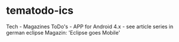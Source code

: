 tematodo-ics
============

Tech - Magazines ToDo's - APP for Android 4.x - see article series in german eclipse Magazin: 'Eclipse goes Mobile'